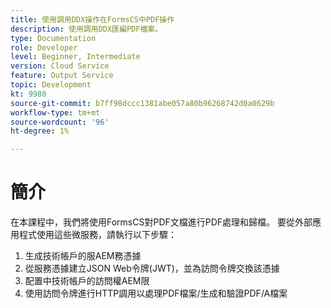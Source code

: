 ```yaml
---
title: 使用調用DDX操作在FormsCS中PDF操作
description: 使用調用DDX匯編PDF檔案。
type: Documentation
role: Developer
level: Beginner, Intermediate
version: Cloud Service
feature: Output Service
topic: Development
kt: 9980
source-git-commit: b7ff98dccc1381abe057a80b96268742d0a0629b
workflow-type: tm+mt
source-wordcount: '96'
ht-degree: 1%

---
```


# 簡介

在本課程中，我們將使用FormsCS對PDF文檔進行PDF處理和歸檔。 要從外部應用程式使用這些微服務，請執行以下步驟：

1. 生成技術帳戶的服AEM務憑據
1. 從服務憑據建立JSON Web令牌(JWT)，並為訪問令牌交換該憑據
1. 配置中技術帳戶的訪問權AEM限
1. 使用訪問令牌進行HTTP調用以處理PDF檔案/生成和驗證PDF/A檔案
